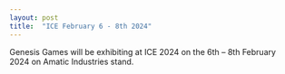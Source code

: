 ```yaml
---
layout: post
title:  "ICE February 6 - 8th 2024"
---
```


Genesis Games will be exhibiting at ICE 2024 on the 6th – 8th February 2024 on Amatic Industries stand.

